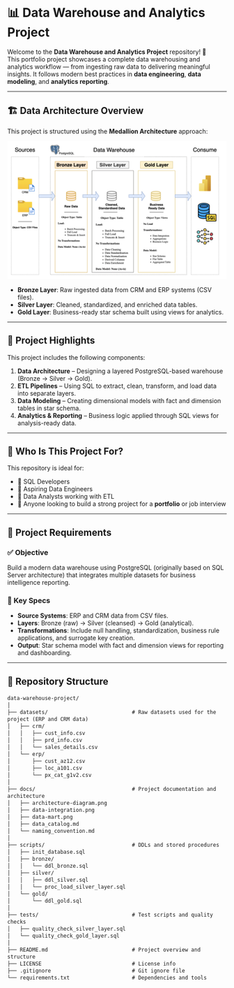 # 📊 Data Warehouse and Analytics Project

Welcome to the **Data Warehouse and Analytics Project** repository! 🚀  
This portfolio project showcases a complete data warehousing and analytics workflow — from ingesting raw data to delivering meaningful insights. It follows modern best practices in **data engineering**, **data modeling**, and **analytics reporting**.

---

## 🏗️ Data Architecture Overview

This project is structured using the **Medallion Architecture** approach:

![Data Architecture](/docs/architecture-diagram.png)

- **Bronze Layer**: Raw ingested data from CRM and ERP systems (CSV files).
- **Silver Layer**: Cleaned, standardized, and enriched data tables.
- **Gold Layer**: Business-ready star schema built using views for analytics.

---

## 📖 Project Highlights

This project includes the following components:

1. **Data Architecture** – Designing a layered PostgreSQL-based warehouse (Bronze → Silver → Gold).
2. **ETL Pipelines** – Using SQL to extract, clean, transform, and load data into separate layers.
3. **Data Modeling** – Creating dimensional models with fact and dimension tables in star schema.
4. **Analytics & Reporting** – Business logic applied through SQL views for analysis-ready data.

---

## 🎯 Who Is This Project For?

This repository is ideal for:

- 📌 SQL Developers  
- 📌 Aspiring Data Engineers  
- 📌 Data Analysts working with ETL  
- 📌 Anyone looking to build a strong project for a **portfolio** or job interview  

---

## 🚀 Project Requirements

### ✅ Objective
Build a modern data warehouse using PostgreSQL (originally based on SQL Server architecture) that integrates multiple datasets for business intelligence reporting.

### 🔧 Key Specs

- **Source Systems**: ERP and CRM data from CSV files.
- **Layers**: Bronze (raw) → Silver (cleansed) → Gold (analytical).
- **Transformations**: Include null handling, standardization, business rule applications, and surrogate key creation.
- **Output**: Star schema model with fact and dimension views for reporting and dashboarding.

---

## 📁 Repository Structure
```plaintext
data-warehouse-project/
│
├── datasets/                           # Raw datasets used for the project (ERP and CRM data)
│   ├── crm/
│   │   ├── cust_info.csv
│   │   ├── prd_info.csv
│   │   └── sales_details.csv
│   └── erp/
│       ├── cust_az12.csv
│       ├── loc_a101.csv
│       └── px_cat_g1v2.csv
│
├── docs/                               # Project documentation and architecture
│   ├── architecture-diagram.png
│   ├── data-integration.png
│   ├── data-mart.png
│   ├── data_catalog.md
│   └── naming_convention.md
│
├── scripts/                            # DDLs and stored procedures
│   ├── init_database.sql
│   ├── bronze/
│   │   └── ddl_bronze.sql
│   ├── silver/
│   │   ├── ddl_silver.sql
│   │   └── proc_load_silver_layer.sql
│   └── gold/
│       └── ddl_gold.sql
│
├── tests/                              # Test scripts and quality checks
│   ├── quality_check_silver_layer.sql
│   └── quality_check_gold_layer.sql
│
├── README.md                           # Project overview and structure
├── LICENSE                             # License info
├── .gitignore                          # Git ignore file
└── requirements.txt                    # Dependencies and tools

